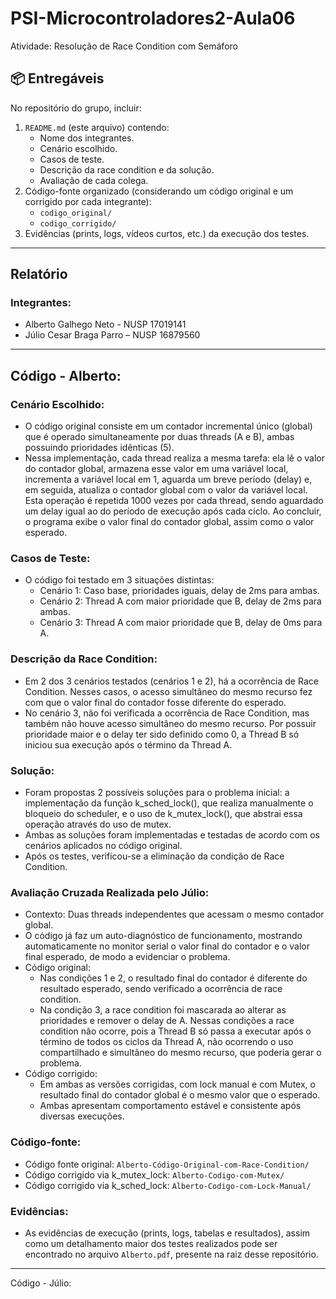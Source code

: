 
# PSI-Microcontroladores2-Aula06
Atividade: Resolução de Race Condition com Semáforo

## 📦 Entregáveis

No repositório do grupo, incluir:
1. `README.md` (este arquivo) contendo:
   - Nome dos integrantes.
   - Cenário escolhido.
   - Casos de teste.
   - Descrição da race condition e da solução.
   - Avaliação de cada colega.
2. Código-fonte organizado (considerando um código original e um corrigido por cada integrante):
   - `codigo_original/`
   - `codigo_corrigido/`
3. Evidências (prints, logs, vídeos curtos, etc.) da execução dos testes.

---
## Relatório

### Integrantes:
- Alberto Galhego Neto - NUSP 17019141
- Júlio Cesar Braga Parro – NUSP 16879560

---

## Código - Alberto:
### Cenário Escolhido: 
- O código original consiste em um contador incremental único (global) que é operado simultaneamente por duas threads (A e B), ambas possuindo prioridades idênticas (5).
- Nessa implementação, cada thread realiza a mesma tarefa: ela lê o valor do contador global, armazena esse valor em uma variável local, incrementa a variável local em 1, aguarda um breve período (delay) e, em seguida, atualiza o contador global com o valor da variável local. Esta operação é repetida 1000 vezes por cada thread, sendo aguardado um delay igual ao do período de execução após cada ciclo. Ao concluir, o programa exibe o valor final do contador global, assim como o valor esperado.

### Casos de Teste:
- O código foi testado em 3 situações distintas:
   - Cenário 1: Caso base, prioridades iguais, delay de 2ms para ambas.
   - Cenário 2: Thread A com maior prioridade que B, delay de 2ms para ambas.
   - Cenário 3: Thread A com maior prioridade que B, delay de 0ms para A.

### Descrição da Race Condition:
- Em 2 dos 3 cenários testados (cenários 1 e 2), há a ocorrência de Race Condition. Nesses casos, o acesso simultâneo do mesmo recurso fez com que o valor final do contador fosse diferente do esperado.
- No cenário 3, não foi verificada a ocorrência de Race Condition, mas também não houve acesso simultâneo do mesmo recurso. Por possuir prioridade maior e o delay ter sido definido como 0, a Thread B só iniciou sua execução após o término da Thread A.

### Solução:
- Foram propostas 2 possíveis soluções para o problema inicial: a implementação da função k_sched_lock(), que realiza manualmente o bloqueio do scheduler, e o uso de k_mutex_lock(), que abstrai essa operação através do uso de mutex.
- Ambas as soluções foram implementadas e testadas de acordo com os cenários aplicados no código original.
- Após os testes, verificou-se a eliminação da condição de Race Condition.

### Avaliação Cruzada Realizada pelo Júlio:
- Contexto: Duas threads independentes que acessam o mesmo contador global.
- O código já faz um auto-diagnóstico de funcionamento, mostrando automaticamente no monitor serial o valor final do contador e o valor final esperado, de modo a evidenciar o problema.
- Código original:
   - Nas condições 1 e 2, o resultado final do contador é diferente do resultado esperado, sendo verificado a ocorrência de race condition.
   - Na condição 3, a race condition foi mascarada ao alterar as prioridades e remover o delay de A. Nessas condições a race condition não ocorre, pois a Thread B só passa a executar após o término de todos os ciclos da Thread A, não ocorrendo o uso compartilhado e simultâneo do mesmo recurso, que poderia gerar o problema.
- Código corrigido:
   - Em ambas as versões corrigidas, com lock manual e com Mutex, o resultado final do contador global é o mesmo valor que o esperado.
   - Ambas apresentam comportamento estável e consistente após diversas execuções.


### Código-fonte:
- Código fonte original: `Alberto-Código-Original-com-Race-Condition/`
- Código corrigido via k_mutex_lock:  `Alberto-Codigo-com-Mutex/`
- Código corrigido via k_sched_lock: `Alberto-Codigo-com-Lock-Manual/`

### Evidências:
- As evidências de execução (prints, logs, tabelas e resultados), assim como um detalhamento maior dos testes realizados pode ser encontrado no arquivo `Alberto.pdf`, presente na raiz desse repositório.

---

Código - Júlio:

